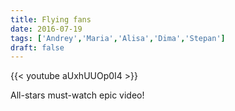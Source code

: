 ```yaml
---
title: Flying fans
date: 2016-07-19
tags: ['Andrey','Maria','Alisa','Dima','Stepan']
draft: false
---
```

{{< youtube aUxhUUOp0I4 >}}

<p>All-stars must-watch epic video!</p>
